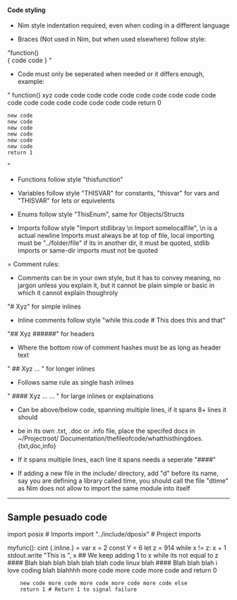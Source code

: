 #### Code styling

- Nim style indentation required, even when coding in a different language

- Braces (Not used in Nim, but when used elsewhere) follow style:

"function()  
{
    code
    code
}
"

- Code must only be seperated when needed or it differs enough, example:

" function() xyz
    code code
    code code
    code code
    code code
    code code
    code code
    code code
    code code
    code code
    return 0

    new code 
    new code
    new code
    new code
    new code
    new code
    return 1
"


- Functions follow style "thisfunction"

- Variables follow style "THISVAR" for constants, "thisvar" for vars and "THISVAR" for lets 
or equivelents

- Enums follow style "ThisEnum", same for Objects/Structs

- Imports follow style "Import stdlibray \n Import somelocalfile", \n is a actual newline
Imports must always be at top of file, local importing must be "../folder/file" if its in 
another dir, it must be quoted, stdlib imports or same-dir imports must not be quoted

= Comment rules:

- Comments can be in your own style, but it has to convey meaning, no
jargon unless you explain it, but it cannot be plain simple or basic
in which it cannot explain thoughroly

"# Xyz" for simple inlines
- Inline comments follow style "while this.code # This does this and that"

"## Xyz 
 ######" for headers

 - Where the bottom row of comment hashes must be as long as header text


" ## Xyz ... " for longer inlines

- Follows same rule as single hash inlines


" #### Xyz ... ... " for large inlines or explainations

- Can be above/below code, spanning multiple lines, if it spans 8+ lines it should
- be in its own .txt, .doc or .info file, place the specifed docs in ~/Projectroot/
Documentation/thefileofcode/whatthisthingdoes.{txt,doc,info}
- If it spans multiple lines, each line it spans needs a seperate "####"

- If adding a new file in the include/ directory, add "d" before its name, say
you are defining a library called time, you should call the file "dtime" as Nim does
not allow to import the same module into itself

----------------------
## Sample pesuado code

import posix # Imports
import "../include/dposix" # Project imports

myfunc(): cint {.inline.} =
    var x = 2
    const Y = 6
    let z = 914
    while x != z:
        x + 1
        stdout.write "This is ", x ## We keep adding 1 to x while its not equal to z
        #### Blah blah blah blah blah blah code linux blah
        #### Blah blah blah i love coding blah blahhhh 
        more code more code more code and return 0

        new code more code more code more code more code else
        return 1 # Return 1 to signal failure
